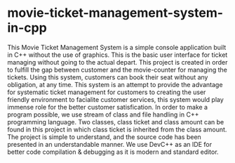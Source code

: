 # movie-ticket-management-system-in-cpp
This Movie Ticket Management System is a simple console application built in C++ without the use of graphics. This is the basic user interface for ticket managing without going to the actual depart. This project is created in order to fulfill the gap between customer and the movie-counter for managing the tickets. Using this system, customers can book their seat without any obligation, at any time. This system is an attempt to provide the advantage for systematic ticket management for customers to creating the user friendly environment to facialite customer services, this system would play immense role for the better customer satisfication. In order to make a program possible, we use stream of class and file handling in C++ programming language. Two classes, class ticket and class amount can be found in this project in which class ticket is inherited from the class amount. The project is simple to understand, and the source code has been presented in an understandable manner. We use DevC++ as an IDE for better code compilation &amp; debugging as it is modern and standard editor.
